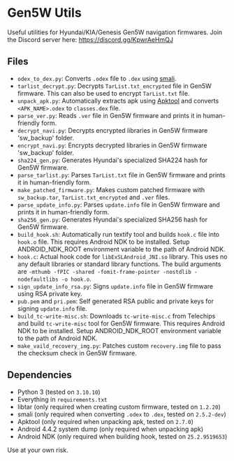# Gen5W Utils

Useful utilities for Hyundai/KIA/Genesis Gen5W navigation firmwares.
Join the Discord server here: https://discord.gg/KpwrAeHmQJ

## Files

- `odex_to_dex.py`: Converts `.odex` file to `.dex` using [smali](https://github.com/JesusFreke/smali).
- `tarlist_decrypt.py`: Decrypts `TarList.txt_encrypted` file in Gen5W firmware. This can also be used to encrypt `TarList.txt` file.
- `unpack_apk.py`: Automatically extracts apk using [Apktool](https://github.com/iBotPeaches/Apktool) and converts `<APK_NAME>.odex` to `classes.dex` file.
- `parse_ver.py`: Reads `.ver` file in Gen5W firmware and prints it in human-friendly form.
- `decrypt_navi.py`: Decrypts encrypted libraries in Gen5W firmware 'sw_backup' folder.
- `encrypt_navi.py`: Encrypts decrypted libraries in Gen5W firmware 'sw_backup' folder.
- `sha224_gen.py`: Generates Hyundai's specialized SHA224 hash for Gen5W firmware.
- `parse_tarlist.py`: Parses `TarList.txt` file in Gen5W firmware and prints it in human-friendly form.
- `make_patched_firmware.py`: Makes custom patched firmware with `sw_backup.tar`, `TarList.txt_encrypted` and `.ver` files.
- `parse_update_info.py`: Parses `update.info` file in Gen5W firmware and prints it in human-friendly form.
- `sha256_gen.py`: Generates Hyundai's specialized SHA256 hash for Gen5W firmware.
- `build_hook.sh`: Automatically run textify tool and builds `hook.c` file into `hook.o` file. This requires Android NDK to be installed. Setup ANDROID_NDK_ROOT environment variable to the path of Android NDK.
- `hook.c`: Actual hook code for `libExSLAndroid_JNI.so` library. This uses no any default libraries or standard library functions. The build arguments are `-mthumb -fPIC -shared -fomit-frame-pointer -nostdlib -nodefaultlibs -o hook.o`.
- `sign_update_info_rsa.py`: Signs `update.info` file in Gen5W firmware using RSA private key.
- `pub.pem` and `pri.pem`: Self generated RSA public and private keys for signing `update.info` file.
- `build_tc-write-misc.sh`: Downloads `tc-write-misc.c` from Telechips and build `tc-write-misc` tool for Gen5W firmware. This requires Android NDK to be installed. Setup ANDROID_NDK_ROOT environment variable to the path of Android NDK.
- `make_vaild_recovery_img.py`: Patches custom `recovery.img` file to pass the checksum check in Gen5W firmware.

## Dependencies

- Python 3 (tested on `3.10.10`)
- Everything in `requirements.txt`
- libtar (only required when creating custom firmware, tested on `1.2.20`)
- smali (only required when converting `.odex` to `.dex`, tested on `2.5.2-dev`)
- Apktool (only required when unpacking apk, tested on `2.7.0`)
- Android 4.4.2 system dump (only required when unpacking apk)
- Android NDK (only required when building hook, tested on `25.2.9519653`)

Use at your own risk.
